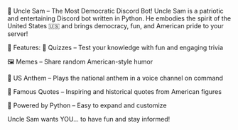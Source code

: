 🗽 Uncle Sam – The Most Democratic Discord Bot!
Uncle Sam is a patriotic and entertaining Discord bot written in Python.
He embodies the spirit of the United States 🇺🇸 and brings democracy, fun, and American pride to your server!

🎉 Features:
🧠 Quizzes – Test your knowledge with fun and engaging trivia

🖼️ Memes – Share random American-style humor

🎵 US Anthem – Plays the national anthem in a voice channel on command

📢 Famous Quotes – Inspiring and historical quotes from American figures

🤖 Powered by Python – Easy to expand and customize

Uncle Sam wants YOU… to have fun and stay informed!
